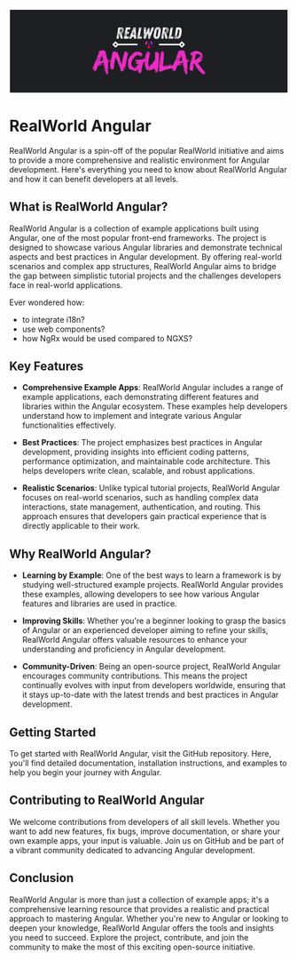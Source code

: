 <p align="center">
<img src="../assets/light-logo.svg" />
</p>

# RealWorld Angular

RealWorld Angular is a spin-off of the popular RealWorld initiative and aims to provide a more comprehensive and realistic environment for Angular development. Here's everything you need to know about RealWorld Angular and how it can benefit developers at all levels.

## What is RealWorld Angular?
RealWorld Angular is a collection of example applications built using Angular, one of the most popular front-end frameworks. The project is designed to showcase various Angular libraries and demonstrate technical aspects and best practices in Angular development. By offering real-world scenarios and complex app structures, RealWorld Angular aims to bridge the gap between simplistic tutorial projects and the challenges developers face in real-world applications.


Ever wondered how:

- to integrate i18n?
- use web components?
- how NgRx would be used compared to NGXS?


## Key Features

- **Comprehensive Example Apps**: RealWorld Angular includes a range of example applications, each demonstrating different features and libraries within the Angular ecosystem. These examples help developers understand how to implement and integrate various Angular functionalities effectively.

- **Best Practices**: The project emphasizes best practices in Angular development, providing insights into efficient coding patterns, performance optimization, and maintainable code architecture. This helps developers write clean, scalable, and robust applications.

- **Realistic Scenarios**: Unlike typical tutorial projects, RealWorld Angular focuses on real-world scenarios, such as handling complex data interactions, state management, authentication, and routing. This approach ensures that developers gain practical experience that is directly applicable to their work.

## Why RealWorld Angular?

- **Learning by Example**: One of the best ways to learn a framework is by studying well-structured example projects. RealWorld Angular provides these examples, allowing developers to see how various Angular features and libraries are used in practice.

- **Improving Skills**: Whether you're a beginner looking to grasp the basics of Angular or an experienced developer aiming to refine your skills, RealWorld Angular offers valuable resources to enhance your understanding and proficiency in Angular development.

- **Community-Driven**: Being an open-source project, RealWorld Angular encourages community contributions. This means the project continually evolves with input from developers worldwide, ensuring that it stays up-to-date with the latest trends and best practices in Angular development.

## Getting Started
To get started with RealWorld Angular, visit the GitHub repository. Here, you'll find detailed documentation, installation instructions, and examples to help you begin your journey with Angular.

## Contributing to RealWorld Angular
We welcome contributions from developers of all skill levels. Whether you want to add new features, fix bugs, improve documentation, or share your own example apps, your input is valuable. Join us on GitHub and be part of a vibrant community dedicated to advancing Angular development.

## Conclusion
RealWorld Angular is more than just a collection of example apps; it's a comprehensive learning resource that provides a realistic and practical approach to mastering Angular. Whether you're new to Angular or looking to deepen your knowledge, RealWorld Angular offers the tools and insights you need to succeed. Explore the project, contribute, and join the community to make the most of this exciting open-source initiative.


